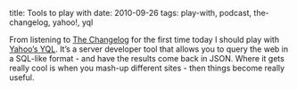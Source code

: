 title: Tools to play with
date: 2010-09-26
tags: play-with, podcast, the-changelog, yahoo!, yql


From listening to [The Changelog](http://thechangelog.com/) for the first time today I should play with 
[Yahoo’s YQL](http://developer.yahoo.com/yql/). It’s a server developer tool 
that allows you to query the web in a SQL-like format - and have the results come back in JSON. Where it gets really 
cool is when you mash-up different sites - then things become really useful. 
